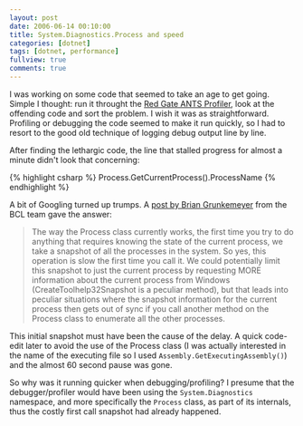 ```yaml
---
layout: post
date: 2006-06-14 00:10:00
title: System.Diagnostics.Process and speed
categories: [dotnet]
tags: [dotnet, performance]
fullview: true
comments: true
---
```


I was working on some code that seemed to take an age to get going. Simple I thought: run it throught the [Red Gate ANTS Profiler](http://www.red-gate.com/products/ANTS_Profiler/index.htm), look at the offending code and sort the problem. I wish it was as straightforward. Profiling or debugging the code seemed to make it run quickly, so I had to resort to the good old technique of logging debug output line by line.

After finding the lethargic code, the line that stalled progress for almost a minute didn't look that concerning:

{% highlight csharp %}
Process.GetCurrentProcess().ProcessName
{% endhighlight %}

A bit of Googling turned up trumps. A [post by Brian Grunkemeyer](http://groups.google.co.uk/group/microsoft.public.dotnet.framework.performance/browse_frm/thread/d26aad313dedcd9d/b6db985440fa4b7b?lnk=st&q=c%23+process.processname&rnum=1&hl=en#b6db985440fa4b7b) from the BCL team gave the answer:

> The way the Process class currently works, the first time you try to do anything that requires knowing the state of the current process, we take a snapshot of all the processes in the system. So yes, this operation is slow the first time you call it. We could potentially limit this snapshot to just the current process by requesting MORE information about the current process from Windows (CreateToolhelp32Snapshot is a peculiar method), but that leads into peculiar situations where the snapshot information for the current process then gets out of sync if you call another method on the Process class to enumerate all the other processes.

This initial snapshot must have been the cause of the delay. A quick code-edit later to avoid the use of the Process class (I was actually interested in the name of the executing file so I used `Assembly.GetExecutingAssembly()`) and the almost 60 second pause was gone.

So why was it running quicker when debugging/profiling? I presume that the debugger/profiler would have been using the `System.Diagnostics` namespace, and more specifically the `Process` class, as part of its internals, thus the costly first call snapshot had already happened.
